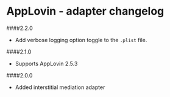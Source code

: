 # AppLovin - adapter changelog

####2.2.0

 - Add verbose logging option toggle to the `.plist` file.
 
####2.1.0
 
- Supports AppLovin 2.5.3

####2.0.0

- Added interstitial mediation adapter